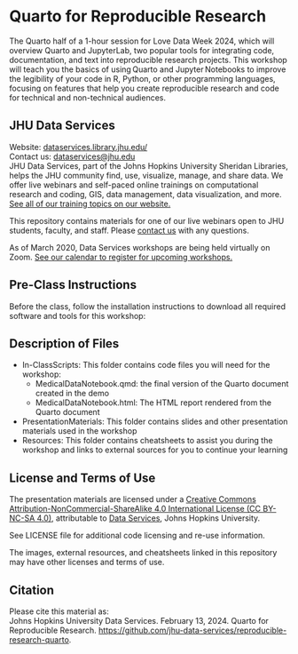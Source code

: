 # Quarto for Reproducible Research

The Quarto half of a 1-hour session for Love Data Week 2024, which will overview Quarto and JupyterLab, two popular tools for integrating code, documentation, and text into reproducible research projects. This workshop will teach you the basics of using Quarto and Jupyter Notebooks to improve the legibility of your code in R, Python, or other programming languages, focusing on features that help you create reproducible research and code for technical and non-technical audiences.


## JHU Data Services   
Website: [dataservices.library.jhu.edu/](https://dataservices.library.jhu.edu/)   
Contact us: [dataservices@jhu.edu](mailto:dataservices@jhu.edu)   
JHU Data Services, part of the Johns Hopkins University Sheridan Libraries, helps the JHU community find, use, visualize, manage, and share data. We offer live webinars and self-paced online trainings on computational research and coding, GIS, data management, data visualization, and more. [See all of our training topics on our website.](https://dataservices.library.jhu.edu/training-workshops/)   

This repository contains materials for one of our live webinars open to JHU students, faculty, and staff. Please [contact us](mailto:dataservices@jhu.edu) with any questions.

As of March 2020, Data Services workshops are being held virtually on Zoom. [See our calendar to register for upcoming workshops.](https://dataservices.library.jhu.edu/training-workshops/calendar/)


## Pre-Class Instructions
Before the class, follow the installation instructions to download all required software and tools for this workshop:


## Description of Files
- In-ClassScripts: This folder contains code files you will need for the workshop:
	- MedicalDataNotebook.qmd: the final version of the Quarto document created in the demo
	- MedicalDataNotebook.html: The HTML report rendered from the Quarto document
- PresentationMaterials: This folder contains slides and other presentation materials used in the workshop
- Resources: This folder contains cheatsheets to assist you during the workshop and links to external sources for you to continue your learning


## License and Terms of Use
The presentation materials are licensed under a [Creative Commons Attribution-NonCommercial-ShareAlike 4.0 International License (CC BY-NC-SA 4.0)](https://creativecommons.org/licenses/by-nc-sa/4.0/), attributable to [Data Services](https://dataservices.library.jhu.edu/), Johns Hopkins University. 

See LICENSE file for additional code licensing and re-use information.   

The images, external resources, and cheatsheets linked in this repository may have other licenses and terms of use.


## Citation
Please cite this material as:    
Johns Hopkins University Data Services. February 13, 2024. Quarto for Reproducible Research. https://github.com/jhu-data-services/reproducible-research-quarto. 
